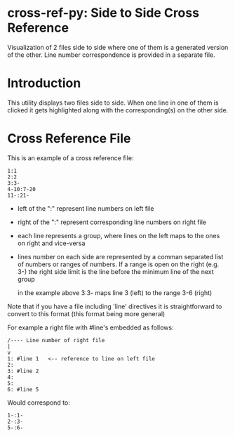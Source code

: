 # cross-ref-py:  Side to Side Cross Reference

Visualization of 2 files side to side where
one of them is a generated version of the other. Line number
correspondence is provided in a separate file.

# Introduction

This utility displays two files side to side. When one line in
one of them is clicked it gets highlighted along with the 
corresponding(s) on the other side.

# Cross Reference File

This is an example of a cross reference file:

    1:1
    2:2
    3:3-
    4-10:7-20
    11-:21-

* left of the ":" represent line numbers on left file
* right of the ":" represent corresponding line numbers on right file
* each line represents a group, where lines on the left maps to the ones on right and vice-versa
* lines number on each side are represented by a comman separated list of numbers or ranges of
  numbers. If a range is open on the right (e.g. 3-) the right side limit is the line before the 
  minimum line of the next group

    in the example above 3:3- maps line 3 (left) to the range 3-6 (right)


Note that if you have a file including 'line' directives it is straightforward to convert to
this format (this format being more general)

For example a right file with #line's embedded as follows:

    /---- Line number of right file
    |
    v
    1: #line 1   <-- reference to line on left file
    2:
    3: #line 2
    4:
    5:
    6: #line 5

Would correspond to:

    1-:1-
    2-:3-
    5-:6-

